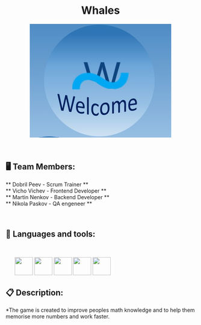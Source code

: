 <h1 align="center">Whales</h1>
<p align="center">
<img src="Documents/logo.jpg">
</p>

 


## 🖥 Team Members:
** Dobril Peev - Scrum Trainer ** <br>
** Vicho Vichev - Frontend Developer ** <br>
** Martin Nenkov - Backend Developer ** <br>
** Nikola Paskov - QA engeneer **

 


## 🚀 Languages and tools:

 

<p align="left">     
<img src="https://img.icons8.com/color/48/000000/c-plus-plus-logo.png" width = 48px height = 48px>
<img src="https://upload.wikimedia.org/wikipedia/commons/thumb/2/2c/Visual_Studio_Icon_2022.svg/1200px-Visual_Studio_Icon_2022.svg.png" width = 48px height = 48px>
<img src="https://upload.wikimedia.org/wikipedia/commons/thumb/f/f4/Raylib_logo.png/120px-Raylib_logo.png?20200407220851" width = 48px height = 48px>
<img src="https://upload.wikimedia.org/wikipedia/commons/thumb/7/73/Microsoft_Excel_2013-2019_logo.svg/2170px-Microsoft_Excel_2013-2019_logo.svg.png" width = 48px height = 48px>
<img src="https://upload.wikimedia.org/wikipedia/commons/thumb/1/16/Microsoft_PowerPoint_2013-2019_logo.svg/2255px-Microsoft_PowerPoint_2013-2019_logo.svg.png" width = 48px height = 48px>
  



## 📋 Description:

*The game is created to improve peoples math knowledge and to help them memorise more numbers and work faster. 

 



